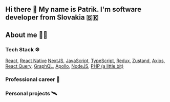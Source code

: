 ## Hi there 👋 My name is Patrik. I'm software developer from Slovakia 🇸🇰

## About me 👨‍💻

### Tech Stack ⚙️
[React](https://reactjs.org/), [React Native](https://reactnative.dev/) [NextJS](https://nextjs.org/), [JavaScript](https://www.javascript.com/), [TypeScript](https://www.typescriptlang.org/), [Redux](https://redux.js.org/), [Zustand](https://github.com/pmndrs/zustand), [Axios](https://axios-http.com/), [React Query](https://tanstack.com/query/v4/), [GraphQL](https://graphql.org/), [Apollo](https://www.apollographql.com/docs/), [NodeJS](https://nodejs.org/en/), [PHP (a little bit)](https://www.php.net/)

### Professional career 🚀

### Personal projects 🛰

<!--
**patrikmasiar/patrikmasiar** is a ✨ _special_ ✨ repository because its `README.md` (this file) appears on your GitHub profile.

Here are some ideas to get you started:

- 🔭 I’m currently working on ...
- 🌱 I’m currently learning ...
- 👯 I’m looking to collaborate on ...
- 🤔 I’m looking for help with ...
- 💬 Ask me about ...
- 📫 How to reach me: ...
- 😄 Pronouns: ...
- ⚡ Fun fact: ...
-->
